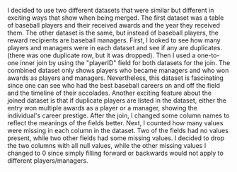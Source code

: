 I decided to use two different datasets that were similar but different in exciting ways that show when being merged. 
The first dataset was a table of baseball players and their received awards and the year they received them. The other dataset is the same, but instead of baseball players, the reward recipients are baseball managers. 
First, I looked to see how many players and managers were in each dataset and see if any are duplicates. 
(there was one duplicate row, but it was dropped).
Then I used a one-to-one inner join by using the "playerID" field for both datasets for the join. 
The combined dataset only shows players who became managers and who won awards as players and managers. Nevertheless, this dataset is fascinating since one can see who had the best baseball careers on and off the field and the timeline of their accolades. 
Another exciting feature about the joined dataset is that if duplicate players are listed in the dataset, either the entry won multiple awards as a player or a manager, showing the individual's career prestige. 
After the join, I changed some column names to reflect the meanings of the fields better.
Next, I counted how many values were missing in each column in the dataset.
Two of the fields had no values present, while two other fields had some missing values. 
I decided to drop the two columns with all null values, while the other missing values I changed to 0 since simply filling forward or backwards would not apply to different players/managers.
